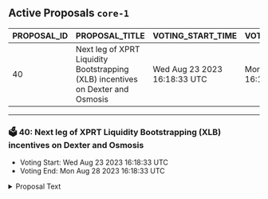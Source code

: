 ## Active Proposals `core-1`

| PROPOSAL_ID | PROPOSAL_TITLE | VOTING_START_TIME | VOTING_END_TIME | VOTE |
|-------------|----------------|-------------------|-----------------|------|
| 40 | Next leg of XPRT Liquidity Bootstrapping (XLB) incentives on Dexter and Osmosis | Wed Aug 23 2023 16:18:33 UTC | Mon Aug 28 2023 16:18:33 UTC | ✅ YES |

---

### 🗳 40: Next leg of XPRT Liquidity Bootstrapping (XLB) incentives on Dexter and Osmosis
- Voting Start: Wed Aug 23 2023 16:18:33 UTC
- Voting End: Mon Aug 28 2023 16:18:33 UTC

<details>
<summary>Proposal Text</summary>
 
# Context

Persistence Proposal 21 allocated 1M XPRT from the Ecosystem wallet to bootstrap XPRT liquidity on Dexter and Osmosis. So far, 628,700 XPRT tokens (62.87%) have been used via governance approval. In-depth insights around the use of the incentives, their efficacy, and learnings can be found in the [public XPRT Incentives Log](https://www.notion.so/persistence/XPRT-Incentives-Log-e82b48c0656242439bae3e201143fdbf?pvs=4#102f7dd5e6924637a9d3c118ac5c2c8a)

As a result, XPRT is back to being one of the most liquid tokens in Cosmos, with an overall 3X increase in liquidity since the XLB discussion was started. The original goal of Proposal 21 has been achieved.

Considering the above, this proposal suggests an approx. 50% reduction in XLB incentives after the current liquidity incentives end in the coming weeks. This suggestion is also influenced by three other key factors:

1. Reducing token incentive spend while growing liquidity
2. Striking a balance between staking and LPing XPRT
3. Testing the waters with a 30-day period


# Proposal

After putting it up for [community discussion on the Persistence Forum](https://forum.persistence.one/t/next-steps-in-xprt-liquidity-bootstrapping-xlb-on-dexter-and-osmosis/257), the next leg of XLB incentives from the [Persistence Incentivization Multisig](https://www.mintscan.io/persistence/account/persistence1zlc6d8nr2uwqym32mk7pqv2k7qjkwlcm6vfh29) is proposed as follows:
* Allocate 55,000 XPRT to ATOM/XPRT on Dexter for 7-day LP bonding over 30 days, starting around 29 August 2023
* Allocate 21,000 XPRT to XPRT/OSMO (Pool #15) on Osmosis for 14-day LP bonding over 30 days, starting around 7 September 2023


# Governance Voting

* By voting **YES**, you agree with the proposed next leg of XLB incentives on Dexter and Osmosis.
* By voting **NO**, you disagree with the proposed next leg of XLB incentives on Dexter and Osmosis.
* By voting **NO WITH VETO**, you think this is a SPAM proposal, and the proposal's creator should lose their deposit.
* By voting **ABSTAIN**, you choose not to participate in this proposal's voting; however, you contribute to the quorum.
</details>
